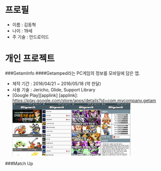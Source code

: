 프로필
============
- 이름 : 김동혁
- 나이 : 19세
- 주 기술 : 안드로이드

개인 프로젝트
============
###GetamInfo
####Getamped라는 PC게임의 정보를 모바일에 담은 앱.
- 제작 기간 : 2016/04/21 ~ 2016/05/18 (약 한달)
- 사용 기술 : Jericho, Glide, Support Library
- [Google Play][applink]
[applink]: https://play.google.com/store/apps/details?id=com.mycompany.getam
<img width="20%" src="images/getaminfo1.png"/><img width="20%" src="images/getaminfo2.png"/><img width="20%" src="images/getaminfo3.png"/><img width="20%" src="images/getaminfo4.png"/>

###Match Up

